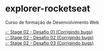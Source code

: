 # explorer-rocketseat
Curso de formação de Desenvolvimento Web

<a href="https://gabriel-adsv.github.io/projeto01/" target="_blank">✅ Stage 02 - Desafio 01 (Corrigindo bugs)</a><br>
<a href="https://gabriel-adsv.github.io/projeto02/" target="_blank">✅ Stage 02 - Desafio 02 (Corrigindo bugs)</a><br>
<a href="" target="_blank">✅ Stage 02 - Desafio 03 (Corrigindo bugs)</a><br>
